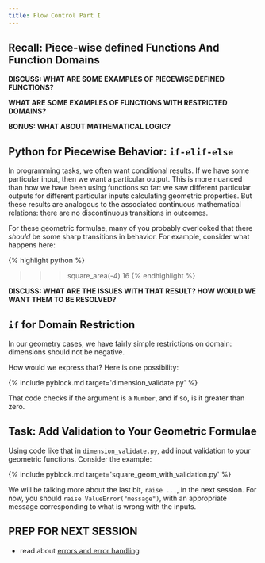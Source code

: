 ```yaml
---
title: Flow Control Part I
---
```


## Recall: Piece-wise defined Functions And Function Domains

**DISCUSS: WHAT ARE SOME EXAMPLES OF PIECEWISE DEFINED FUNCTIONS?**

**WHAT ARE SOME EXAMPLES OF FUNCTIONS WITH RESTRICTED DOMAINS?**

**BONUS: WHAT ABOUT MATHEMATICAL LOGIC?**

## Python for Piecewise Behavior: `if-elif-else`

In programming tasks, we often want conditional results.  If we have some
particular input, then we want a particular output.  This is more nuanced than
how we have been using functions so far: we saw different particular outputs for
different particular inputs calculating geometric properties.  But these results
are analogous to the associated continuous mathematical relations: there are no
discontinuous transitions in outcomes.

For these geometric formulae, many of you probably overlooked that there *should*
be some sharp transitions in behavior.  For example, consider what happens here:

{% highlight python %}
>>> square_area(-4)
16
{% endhighlight %}

**DISCUSS: WHAT ARE THE ISSUES WITH THAT RESULT? HOW WOULD WE WANT THEM TO BE RESOLVED?**

## `if` for Domain Restriction

In our geometry cases, we have fairly simple restrictions on domain: dimensions should
not be negative.

How would we express that?  Here is one possibility:

{% include pyblock.md target='dimension_validate.py' %}

That code checks if the argument is a `Number`, and if so, is it greater than zero.

## Task: Add Validation to Your Geometric Formulae

Using code like that in `dimension_validate.py`, add input validation to your
geometric functions.  Consider the example:

{% include pyblock.md target='square_geom_with_validation.py' %}

We will be talking more about the last bit, `raise ...`, in the next session.
For now, you should `raise ValueError("message")`, with an appropriate message
corresponding to what is wrong with the inputs.

## PREP FOR NEXT SESSION

 - read about [errors and error handling](https://docs.python.org/2/tutorial/errors.html)
